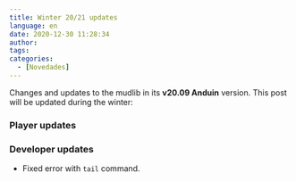 ```yaml
---
title: Winter 20/21 updates
language: en
date: 2020-12-30 11:28:34
author:
tags:
categories:
  - [Novedades]
---
```


Changes and updates to the mudlib in its **v20.09 Anduin** version. This post will be updated during the winter:

### Player updates

### Developer updates

  * Fixed error with `tail` command.
